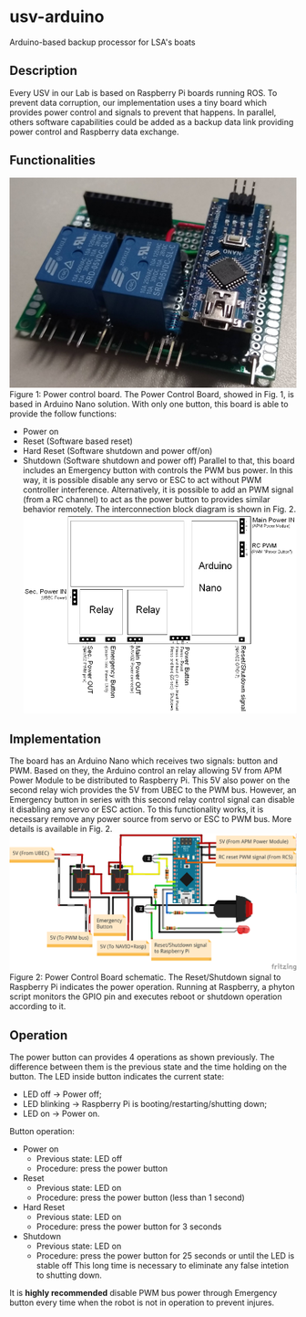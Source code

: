 # usv-arduino
Arduino-based backup processor for LSA's boats

## Description
Every USV in our Lab is based on Raspberry Pi boards running ROS. To prevent data corruption, our implementation uses a tiny board which provides power control and signals to prevent that happens. In parallel, others software capabilities could be added as a backup data link providing power control and Raspberry data exchange.

## Functionalities
![](power_control_board.jpg)
Figure 1: Power control board.
The Power Control Board, showed in Fig. 1, is based in Arduino Nano solution. With only one button, this board is able to provide the follow functions:
* Power on
* Reset (Software based reset)
* Hard Reset (Software shutdown and power off/on)
* Shutdown (Software shutdown and power off)
Parallel to that, this board includes an Emergency button  with controls the PWM bus power. In this way, it is possible disable any servo or ESC to act without PWM controller interference.
Alternatively, it is possible to add an PWM signal (from a RC channel) to act as the power button to provides similar behavior remotely.
The interconnection block diagram is shown in Fig. 2.
![](power_control_board_block_diagram.png)

## Implementation
The board has an Arduino Nano which receives two signals: button and PWM. Based on they, the Arduino control an relay allowing 5V from APM Power Module to be distributed to Raspberry Pi. This 5V also power on the second relay wich provides the 5V from UBEC to the PWM bus. However, an Emergency button in series with this second relay control signal can disable it disabling any servo or ESC action. To this functionality works, it is necessary remove any power source from servo or ESC to PWM bus. More details is available in Fig. 2.
![](arduino_usv_bb.png)
Figure 2: Power Control Board schematic.
The Reset/Shutdown signal to Raspberry Pi indicates the power operation. Running at Raspberry, a phyton script monitors the GPIO pin and executes reboot or shutdown operation according to it.

## Operation
The power button can provides 4 operations as shown previously. The difference between them is the previous state and the time holding on the button. The LED inside button indicates the current state:
* LED off -> Power off;
* LED blinking -> Raspberry Pi is booting/restarting/shutting down;
* LED on -> Power on.

Button operation:
* Power on
  * Previous state: LED off
  * Procedure: press the power button
* Reset
  * Previous state: LED on
  * Procedure: press the power button (less than 1 second)
* Hard Reset
  * Previous state: LED on
  * Procedure: press the power button for 3 seconds
* Shutdown
  * Previous state: LED on
  * Procedure: press the power button for 25 seconds or until the LED is stable off
This long time is necessary to eliminate any false intetion to shutting down.

It is **highly recommended** disable PWM bus power through Emergency button every time when the robot is not in operation to prevent injures.
